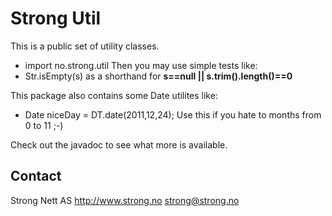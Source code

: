 
Strong Util
===============================

This is a public set of utility classes.
* import no.strong.util
Then you may use simple tests like:
* Str.isEmpty(s)
as a shorthand for __s==null || s.trim().length()==0__

This package also contains some Date utilites like:
* Date niceDay = DT.date(2011,12,24);
Use this if you hate to months from 0 to 11 ;-)

Check out the javadoc to see what more is available.

Contact
--------------------------------
Strong Nett AS
http://www.strong.no
strong@strong.no